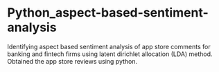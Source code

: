 # Python_aspect-based-sentiment-analysis
Identifying aspect based sentiment analysis of app store comments for banking and fintech firms using latent dirichlet allocation (LDA) method.
Obtained the app store reviews using python.
